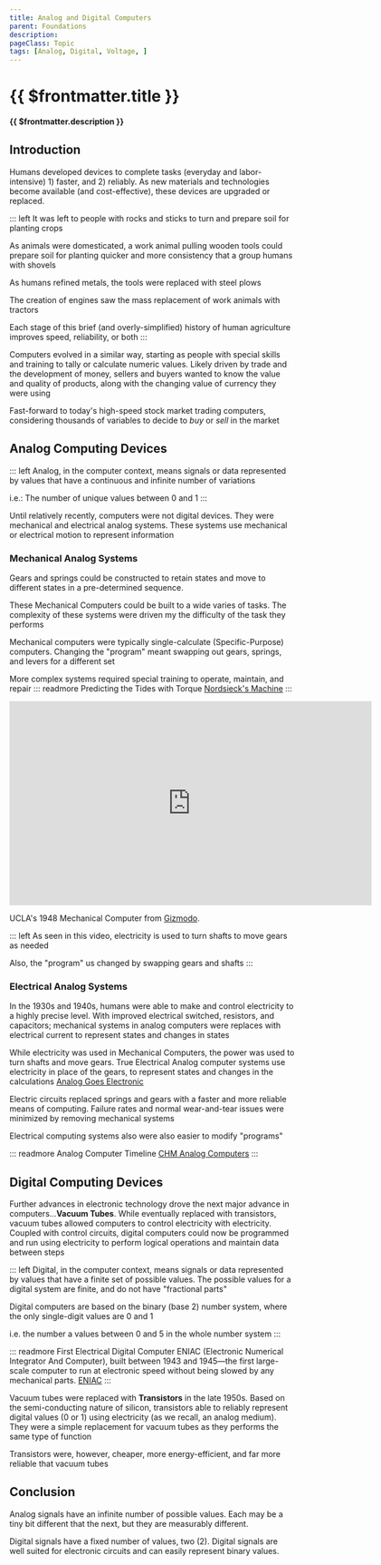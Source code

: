 ```yaml
---
title: Analog and Digital Computers
parent: Foundations
description: 
pageClass: Topic
tags: [Analog, Digital, Voltage, ]
---
```


# {{ $frontmatter.title }}
**{{ $frontmatter.description }}**

<KeyConcepts :ConceptArray= "[
{
  Concept:'Analog is infinite',
  Details:'Measurements such as voltage or temperature effectively have and infinite set of possible values. Digital, by contrast, is fixed at two (2) distinct possibilities'
},
{  
  Concept:'Digital signals are best suited for modern computers',
  Details:'Creating circuits to use digital signals and store binary values is a core component of modern computer architecture' 
}
]" />

## Introduction

Humans developed devices to complete tasks (everyday and labor-intensive) 1) faster, and 2) reliably. As new materials and technologies become available (and cost-effective), these devices are upgraded or replaced.

::: left
It was left to people with rocks and sticks to turn and prepare soil for planting crops

As animals were domesticated, a work animal pulling wooden tools could prepare soil for planting quicker and more consistency that a group humans with shovels

As humans refined metals, the tools were replaced with steel plows

The creation of engines saw the mass replacement of work animals with tractors

Each stage of this brief (and overly-simplified) history of human agriculture improves speed, reliability, or both
:::

Computers evolved in a similar way, starting as people with special skills and training to tally or calculate numeric values. Likely driven by trade and the development of money, sellers and buyers wanted to know the value and quality of products, along with the changing value of currency they were using

Fast-forward to today's high-speed stock market trading computers, considering thousands of variables to decide to _buy_ or _sell_ in the market

## Analog Computing Devices

::: left
Analog, in the computer context, means signals or data represented by values that have a continuous and infinite number of variations

i.e.: The number of unique values between 0 and 1
:::

<QuestionMC question="Which of the following is made up of analog values?" answer='B' AChoice="A light switch" BChoice="The tension of a spring" CChoice="The number of students in our class this semester" DChoice="State of a traffic light" rightAnswerFeedback="Right! With finer and finer instruments, we can measure a spring with ever more accuracy" wrongAnswerFeedback="Incorrect. Spring Tension is the only analog value in the list. All others have a few pre-set values and/or may even have maximum values (like class size)"/>

Until relatively recently, computers were not digital devices. They were mechanical and electrical analog systems. These systems use mechanical or electrical motion to represent information

### Mechanical Analog Systems

Gears and springs could be constructed to retain states and move to different states in a pre-determined sequence.

These Mechanical Computers could be built to a wide varies of tasks. The complexity of these systems were driven my the difficulty of the task they performs

Mechanical computers were typically single-calculate (Specific-Purpose) computers. Changing the "program" meant swapping out gears, springs, and levers for a different set

More complex systems required special training to operate, maintain, and repair
::: readmore Predicting the Tides with Torque
[Nordsieck's Machine](https://www.computerhistory.org/revolution/analog-computers/3/141)
:::

<iframe src="https://player.vimeo.com/video/70589461" width="640" height="360" frameborder="0" allow="autoplay; fullscreen" allowfullscreen></iframe>
<p>UCLA&#039;s 1948 Mechanical Computer from <a href="https://vimeo.com/gizmodo">Gizmodo</a>.</p>

::: left
As seen in this video, electricity is used to turn shafts to move gears as needed

Also, the "program" us changed by swapping gears and shafts
:::

### Electrical Analog Systems

In the 1930s and 1940s, humans were able to make and control electricity to a highly precise level. With improved electrical switched, resistors, and capacitors; mechanical systems in analog computers were replaces with electrical current to represent states and changes in states

While electricity was used in Mechanical Computers, the power was used to turn shafts and move gears. True Electrical Analog computer systems use electricity in place of the gears, to represent states and changes in the calculations
[Analog Goes Electronic](https://www.computerhistory.org/revolution/analog-computers/3/150)

Electric circuits replaced springs and gears with a faster and more reliable means of computing. Failure rates and normal wear-and-tear issues were minimized by removing mechanical systems

Electrical computing systems also were also easier to modify "programs"

::: readmore Analog Computer Timeline
[CHM Analog Computers](https://www.computerhistory.org/revolution/analog-computers/3)
:::

## Digital Computing Devices

Further advances in electronic technology drove the next major advance in computers...**Vacuum Tubes**. While eventually replaced with transistors, vacuum tubes allowed computers to control electricity with electricity. Coupled with control circuits, digital computers could now be programmed and run using electricity to perform logical operations and maintain data between steps

::: left
Digital, in the computer context, means signals or data represented by values that have a finite set of possible values. The possible values for a digital system are finite, and do not have "fractional parts"

Digital computers are based on the binary (base 2) number system, where the only single-digit values are 0 and 1

i.e. the number a values between 0 and 5 in the whole number system
:::

::: readmore First Electrical Digital Computer
ENIAC (Electronic Numerical Integrator And Computer), built between 1943 and 1945—the first large-scale computer to run at electronic speed without being slowed by any mechanical parts.
[ENIAC](https://www.computerhistory.org/revolution/birth-of-the-computer/4/78)
:::

Vacuum tubes were replaced with **Transistors** in the late 1950s. Based on the semi-conducting nature of silicon, transistors able to reliably represent digital values (0 or 1) using electricity (as we recall, an analog medium). They were a simple replacement for vacuum tubes as they performs the same type of function

Transistors were, however, cheaper, more energy-efficient, and far more reliable that vacuum tubes

<QuestionMC question="Which of the following is made up of digital values?" answer='D' AChoice="The tension of a spring" BChoice="Your current interest level in this reading" CChoice="Pressure you can apply to a car's break pedal" DChoice="Number of students on this class's Wait List" rightAnswerFeedback="Right! Since we can't have 1/2 students signing up for classes, this value is digital" wrongAnswerFeedback="Incorrect. That value can have ever an infinite amount of variations. Students on a wait list can only be a count of whole students, and never a number in-between"/>

## Conclusion

Analog signals have an infinite number of possible values. Each may be a tiny bit different that the next, but they are measurably different.

Digital signals have a fixed number of values, two (2). Digital signals are well suited for electronic circuits and can easily represent binary values.